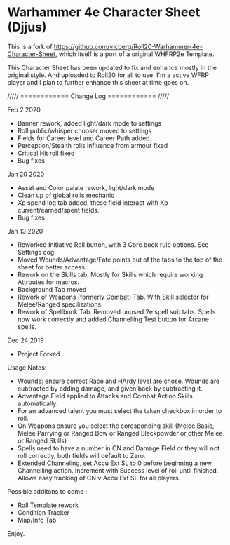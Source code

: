 # Warhammer 4e Character Sheet (Djjus)

This is a fork of https://github.com/vicberg/Roll20-Warhammer-4e-Character-Sheet, which itself is a port of a original WHFRP2e Template.

This Character Sheet has been updated to fix and enhance mostly in the original style. And uploaded to Roll20 for all to use. 
I'm a active WFRP player and I plan to further enhance this sheet at time goes on.


///// ============ Change Log ============ ///// 



Feb 2 2020

- Banner rework, added light/dark mode to settings
- Roll public/whisper chooser moved to settings
- Fields for Career level and Career Path added.
- Perception/Stealth rolls influence from armour fixed
- Critical Hit roll fixed
- Bug fixes



Jan 20 2020

- Asset and Color palate rework, light/dark mode
- Clean up of global rolls mechanic
- Xp spend log tab added, these field interact with Xp current/earned/spent fields.
- Bug fixes



Jan 13 2020

- Reworked Initiative Roll button, with 3 Core book rule options. See Settings cog.
- Moved Wounds/Advantage/Fate points out of the tabs to the top of the sheet for better access.
- Rework on the Skills tab, Mostly for Skills which require working Attrbutes for macros.
- Background Tab moved
- Rework of Weapons (formerly Combat) Tab. With Skill selector for Melee/Ranged specilizations.
- Rework of Spellbook Tab. Removed unused 2e spell sub tabs. Spells now work correctly and added Channelling Test button for Arcane spells.



Dec 24 2019

- Project Forked




Usage Notes:

- Wounds: ensure correct Race and HArdy level are chose. Wounds are subtracted by adding damage, and given back by subtracting it.
- Advantage Field applied to Attacks and Combat Action Skills automatically.
- For an advanced talent you must select the taken checkbox in order to roll.
- On Weapons ensure you select the coresponding skill (Melee Basic, Melee Parrying or Ranged Bow or Ranged Blackpowder or other Melee or Ranged Skills)
- Spells need to have a number in CN and Damage Field or they will not roll correctly, both fields will default to Zero.
- Extended Channeling, set Accu Ext SL to 0 before beginning a new Channelling action. Increment with Success level of roll until finished. Allows easy tracking of CN v Accu Ext SL for all players.



Possible additons to come :

- Roll Template rework
- Condition Tracker
- Map/Info Tab


Enjoy.